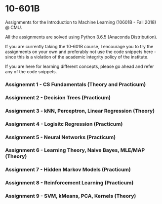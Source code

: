 # 10-601B
Assignments for the Introduction to Machine Learning (10601B - Fall 2018) @ CMU. 


All the assignments are solved using Python 3.6.5 (Anaconda Distribution). 

If you are currently taking the 10-601B course, I encourage you to try the assignments on your own and preferably not use the code snippets here - since this is a violation of the academic integrity policy of the institute. 

If you are here for learning different concepts, please go ahead and refer any of the code snippets.

### Assignemnt 1 - CS Fundamentals (Theory and Practicum)
### Assignment 2 - Decision Trees (Practicum)
### Assignment 3 - kNN, Perceptron, Linear Regression (Theory)
### Assignment 4 - Logisitc Regression (Practicum)
### Assignment 5 - Neural Networks (Practicum)
### Assignment 6 - Learning Theory, Naive Bayes, MLE/MAP (Theory)
### Assignment 7 - Hidden Markov Models (Practicum)
### Assignment 8 - Reinforcement Learning (Practicum)
### Assignment 9 - SVM, kMeans, PCA, Kernels (Theory)
